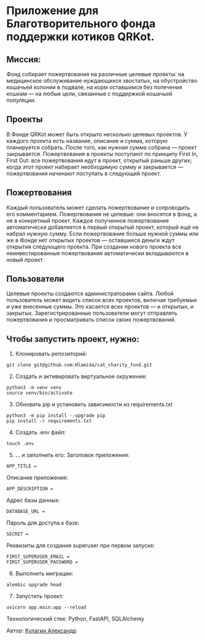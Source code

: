 # Приложение для Благотворительного фонда поддержки котиков QRKot. 

## Миссия:
Фонд собирает пожертвования на различные целевые проекты: на медицинское обслуживание нуждающихся хвостатых, на обустройство кошачьей колонии в подвале, на корм оставшимся без попечения кошкам — на любые цели, связанные с поддержкой кошачьей популяции.

## Проекты
В Фонде QRKot может быть открыто несколько целевых проектов. У каждого проекта есть название, описание и сумма, которую планируется собрать. После того, как нужная сумма собрана — проект закрывается.
Пожертвования в проекты поступают по принципу First In, First Out: все пожертвования идут в проект, открытый раньше других; когда этот проект набирает необходимую сумму и закрывается — пожертвования начинают поступать в следующий проект.

## Пожертвования
Каждый пользователь может сделать пожертвование и сопроводить его комментарием. Пожертвования не целевые: они вносятся в фонд, а не в конкретный проект. Каждое полученное пожертвование автоматически добавляется в первый открытый проект, который ещё не набрал нужную сумму. Если пожертвование больше нужной суммы или же в Фонде нет открытых проектов — оставшиеся деньги ждут открытия следующего проекта. При создании нового проекта все неинвестированные пожертвования автоматически вкладываются в новый проект.

## Пользователи
Целевые проекты создаются администраторами сайта. 
Любой пользователь может видеть список всех проектов, включая требуемые и уже внесенные суммы. Это касается всех проектов — и открытых, и закрытых.
Зарегистрированные пользователи могут отправлять пожертвования и просматривать список своих пожертвований.


## Чтобы запустить проект, нужно:
1. Клонировать репозиторий:
```
git clone git@github.com:Hlamida/cat_charity_fund.git
```
2. Создать и активировать виртуальное окружение:
```
python3 -m venv venv
source venv/bin/activate
```
3. Обновить pip и установить зависимости из requirements.txt
```
python3 -m pip install --upgrade pip
pip install -r requirements.txt
```
4. Создать .env файл:
```
touch .env
```
5. ... и заполнить его:
Заголовок приложения:
```
APP_TITLE = 
```
Описание приложения:
```
APP_DESCRIPTION = 
```
Адрес базы данных:
```
DATABASE_URL = 
```
Пароль для доступа к базе:
```
SECRET =
```
Реквизиты для создания superuser при первом запуске:
```
FIRST_SUPERUSER_EMAIL =
FIRST_SUPERUSER_PASSWORD =
```
6. Выполнить миграции:
```
alembic upgrade head
```
7. Запустить проект:
```
uvicorn app.main:app --reload
```

Технологический стек:
Python, FastAPI, SQLAlchemy

Автор: [Кулагин Александр](https://t.me/username/Kulagin_Aleksandr)
